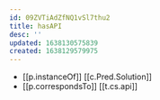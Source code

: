 ```yaml
---
id: 09ZVTiAdZfNQ1vSl7thu2
title: hasAPI
desc: ''
updated: 1638130575839
created: 1638129579975
---
```


- [[p.instanceOf]] [[c.Pred.Solution]]
- [[p.correspondsTo]] [[t.cs.api]]
